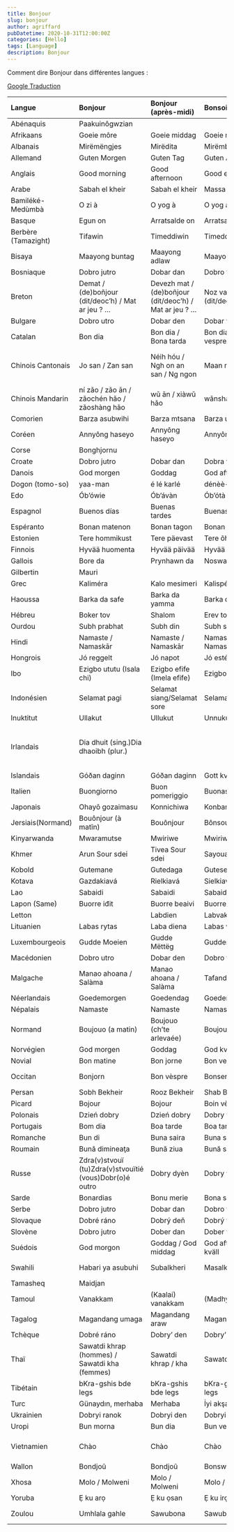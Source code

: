 ```yaml
---
title: Bonjour
slug: bonjour
author: agriffard
pubDatetime: 2020-10-31T12:00:00Z
categories: [Hello]
tags: [Language]
description: Bonjour
---
```


Comment dire Bonjour dans différentes langues :

[Google Traduction](https://translate.google.com/?sl=fr&tl=en&text=bonjour&op=translate)

| Langue              | Bonjour                                                 | Bonjour (après-midi)                                   | Bonsoir               | Bonne nuit                    | Salut                                                     |
| :------------------ | :------------------------------------------------------ | :----------------------------------------------------- | :-------------------- | :---------------------------- | :-------------------------------------------------------- |
| Abénaquis           | Paakuinôgwzian                                          |                                                        |                       |                               |                                                           |
| Afrikaans           | Goeie môre                                              | Goeie middag                                           | Goeie naand           | Goeie nag                     | Hallo                                                     |
| Albanais            | Mirëmëngjes                                             | Mirëdita                                               | Mirëmbrëma            | Natën e mirë                  | Mirëdita                                                  |
| Allemand            | Guten Morgen                                            | Guten Tag                                              | Guten Abend           | Gute Nacht                    | Hallo                                                     |
| Anglais             | Good morning                                            | Good afternoon                                         | Good evening          | Good night                    | Hello / Hi                                                |
| Arabe               | Sabah el kheir                                          | Sabah el kheir                                         | Massa el kheir        | Layla saida                   | Salam                                                     |
| Bamiléké-Medùmbà    | O zi à                                                  | O yog à                                                | O yog à               | Zi mebwo                      | Me ca’tee                                                 |
| Basque              | Egun on                                                 | Arratsalde on                                          | Arratsalde on         | Gabon                         | Kaixo                                                     |
| Berbère (Tamazight) | Tifawin                                                 | Timeddiwin                                             | Timeddiwin            | Timensiwin                    | Azul                                                      |
| Bisaya              | Maayong buntag                                          | Maayong adlaw                                          | Maayong gabii         |                               |                                                           |
| Bosniaque           | Dobro jutro                                             | Dobar dan                                              | Dobro vece            | Lahku noc                     | Zdravo                                                    |
| Breton              | Demat / (de)boñjour (dit/deoc’h) / Mat ar jeu ? …       | Devezh mat / (de)boñjour (dit/deoc’h) / Mat ar jeu ? … | Noz vat (dit/deoc’h)  | Nozvezh vat (dit/deoc’h)      | Salud (dit/deoc’h)                                        |
| Bulgare             | Dobro utro                                              | Dobar den                                              | Dobar vetcher         | Leka nocht                    | Zdravei                                                   |
| Catalan             | Bon dia                                                 | Bon dia / Bona tarda                                   | Bon dia / Bon vespre  | Bona nit                      | Hola                                                      |
| Chinois Cantonais   | Jo san / Zan san                                        | Néih hóu / Ngh on an san / Ng ngon                     | Maan ngon             | Jo tau / Hai                  | Néih hóu / Neilhou / Lay ho / Ho yat / Ngh on / Jou san   |
| Chinois Mandarin    | ní zǎo / zǎo ān / zǎochén hǎo / zǎoshàng hǎo            | wǔ ān / xiàwǔ hǎo                                      | wǎnshàng hǎo          | wǎn ān                        | ní hǎo / nín hǎo / nǐmen hǎo                              |
| Comorien            | Barza asubwihi                                          | Barza mtsana                                           | Barza uku             | Lala unono                    | Jeje                                                      |
| Coréen              | Annyông haseyo                                          | Annyông haseyo                                         | Annyông haseyo        | Annyông hijumuseyo            | Annyông                                                   |
| Corse               | Bonghjornu                                              |                                                        |                       |                               | Salutu                                                    |
| Croate              | Dobro jutro                                             | Dobar dan                                              | Dobra veće            | Laku noć                      | Zdravo                                                    |
| Danois              | God morgen                                              | Goddag                                                 | God aften             | God nat                       | Hej                                                       |
| Dogon (tomo-so)     | yaa-man                                                 | é lé karlé                                             | dénèè-mon             |
| Edo                 | Ób’ówie                                                 | Ób’ávàn                                                | Ób’ótà                | Òkhíen òwie                   | Kóyo                                                      |
| Espagnol            | Buenos días                                             | Buenas tardes                                          | Buenas tardes         | Buenas noches                 | Hola                                                      |
| Espéranto           | Bonan matenon                                           | Bonan tagon                                            | Bonan vesperon        | Bonan nokton                  | Saluton                                                   |
| Estonien            | Tere hommikust                                          | Tere päevast                                           | Tere õhtust           | Head ööd                      | Tere                                                      |
| Finnois             | Hyvää huomenta                                          | Hyvää päivää                                           | Hyvää iltaa           | Hyvää yötä                    | Hei / Moi / Terve                                         |
| Gallois             | Bore da                                                 | Prynhawn da                                            | Noswaith da           | Nos da                        | Hylo                                                      |
| Gilbertin           | Mauri                                                   |                                                        |                       |                               |
| Grec                | Kaliméra                                                | Kalo mesimeri                                          | Kalispéra             | Kalinýchta                    | Yasou                                                     |
| Haoussa             | Barka da safe                                           | Barka da yamma                                         | Barka da yamma        | Mu kwana lafiya               | Sannu                                                     |
| Hébreu              | Boker tov                                               | Shalom                                                 | Erev tov              | Layla tov                     |                                                           |
| Ourdou              | Subh prabhat                                            | Subh din                                               | Subh sandhya          | Subh ratri                    | subh din                                                  |
| Hindi               | Namaste / Namaskār                                      | Namaste / Namaskār                                     | Namaste / Namaskār    | Namaste / Namaskār            | Namaste / Namaskār                                        |
| Hongrois            | Jó reggelt                                              | Jó napot                                               | Jó estét              | Jó éjszakát                   | Szia / Sziasztok                                          |
| Ibo                 | Ezigbo ututu (Isala chi)                                | Ezigbo efife (Imela efife)                             | Ezigbo mgbede         | Ezigbo anyasi (Anyasi oma)    |                                                           |
| Indonésien          | Selamat pagi                                            | Selamat siang/Selamat sore                             | Selamat malam         | Selamat tidur                 | Selamat                                                   |
| Inuktitut           | Ullakut                                                 | Ullukut                                                | Unnukut               |                               | Ai                                                        |
| Irlandais           | Dia dhuit (sing.)Dia dhaoibh (plur.)                    |                                                        |                       | Oíche mhaith                  | Dia dhuit/dhaoibhCén chaoi a bhfuil a túCad é mar atá tú? |
| Islandais           | Góðan daginn                                            | Góðan daginn                                           | Gott kvöld            | Góða nótt                     | Halló                                                     |
| Italien             | Buongiorno                                              | Buon pomeriggio                                        | Buonasera             | Buonanotte                    | Ciao                                                      |
| Japonais            | Ohayō gozaimasu                                         | Konnichiwa                                             | Konbanwa              | Oyasuminasai                  | Ossu                                                      |
| Jersiais(Normand)   | Bouônjour (à matîn)                                     | Bouônjour                                              | Bônsouair             | Bouonne niet                  |                                                           |
| Kinyarwanda         | Mwaramutse                                              | Mwiriwe                                                | Mwiriwe               | Ijoro ryiza                   | Uraho                                                     |
| Khmer               | Arun Sour sdei                                          | Tivea Sour sdei                                        | Sayouan Sour sdei     | Rie-trey Sour sdei            | Tchoum-reap sour / Sour sdei                              |
| Kobold              | Gutemane                                                | Gutedaga                                               | Gutesera              | Gutenoku                      | Saluyeme                                                  |
| Kotava              | Gazdakiavá                                              | Rielkiavá                                              | Sielkiavá             | Mielkiavá                     | Kiavá                                                     |
| Lao                 | Sabaidi                                                 | Sabaidi                                                | Sabaidi               | Sabaidi                       | Sabaidi                                                   |
| Lapon (Same)        | Buorre iđit                                             | Buorre beaivi                                          | Buorre eahket         |                               | Dearvva                                                   |
| Letton              |                                                         | Labdien                                                | Labvakar              | Ar labu nakti                 | Sveiks                                                    |
| Lituanien           | Labas rytas                                             | Laba diena                                             | Labas vakaras         | Labànakt                      |                                                           |
| Luxembourgeois      | Gudde Moeien                                            | Gudde Mëttëg                                           | Gudden Ovend          | Gudd Nuecht                   | Salü                                                      |
| Macédonien          | Dobro utro                                              | Dobar den                                              | Dobro večer           | Dobra noc                     |                                                           |
| Malgache            | Manao ahoana / Salàma                                   | Manao ahoana / Salàma                                  | Tafandria mandry      | Tafandria mandry              | Manao ahoana / Salàma                                     |
| Néerlandais         | Goedemorgen                                             | Goedendag                                              | Goedenavond           | Goede nacht                   | Hallo                                                     |
| Népalais            | Namaste                                                 | Namaste                                                | Namaste               | Shubha Raatri                 | Namaskaar                                                 |
| Normand             | Boujouo (a matin)                                       | Boujouo (ch’te arlevaée)                               | Boujouo (as’sei)      | Bouonne nyit                  |                                                           |
| Norvégien           | God morgen                                              | Goddag                                                 | God kveld             | God natt                      | Hallo / Hei                                               |
| Novial              | Bon matine                                              | Bon jorne                                              | Bon vespre            | Bon nokte                     | Saluto                                                    |
| Occitan             | Bonjorn                                                 | Bon vèspre                                             | Bonser                | Bona nuèch                    | Adieu / Adieusiatz                                        |
| Persan              | Sobh Bekheir                                            | Rooz Bekheir                                           | Shab Bekheir          | Shab Bekheir                  | Salam                                                     |
| Picard              | Bojour                                                  | Bojour                                                 | Boin vèpes            | Boinne nuit                   | Adé                                                       |
| Polonais            | Dzień dobry                                             | Dzień dobry                                            | Dobry wieczór         | Dobranoc                      | Cześć                                                     |
| Portugais           | Bom dia                                                 | Boa tarde                                              | Boa tarde             | Boa noite                     | Olá / Oi                                                  |
| Romanche            | Bun di                                                  | Buna saira                                             | Buna saira            | Buna notg                     | Ciao                                                      |
| Roumain             | Bună dimineaţa                                          | Bună ziua                                              | Bună seara            | Noapte bună                   | Bună / salut                                              |
| Russe               | Zdra(v)stvouï (tu)Zdra(v)stvouïtié (vous)Dobr(o)é outro | Dobry dyèn                                             | Dobry vétchèr         | Spakoïnoï notchi              | Privyèt (à l’arrivée) / Paka (au départ)                  |
| Sarde               | Bonardias                                               | Bonu merie                                             | Bona sera             | Bona notti                    | Saludu                                                    |
| Serbe               | Dobro jutro                                             | Dobar dan                                              | Dobro veče            | Laku noć                      | Zdravo                                                    |
| Slovaque            | Dobré ráno                                              | Dobrý deň                                              | Dobrý večer           | Dobrú noc                     | Ahoj, Čau                                                 |
| Slovène             | Dobro jutro                                             | Dober dan                                              | Dober večer           | Lahko noč                     | Živjo                                                     |
| Suédois             | God morgon                                              | Goddag / God middag                                    | God afton / God kväll | God natt                      | Hej / Hejsan / Hallå / Tjänare                            |
| Swahili             | Habari ya asubuhi                                       | Subalkheri                                             | Masalkheri            | Usiku mwema                   | Jambo                                                     |
| Tamasheq            | Maidjan                                                 |                                                        |                       |                               |                                                           |
| Tamoul              | Vanakkam                                                | (Kaalai) vanakkam                                      | (Madhya)vanakkam      |                               |                                                           |
| Tagalog             | Magandang umaga                                         | Magandang araw                                         | Magandang gabi        |                               |                                                           |
| Tchèque             | Dobré ráno                                              | Dobry’ den                                             | Dobry’ večer          | Dobrou noc                    | Ahoj, Čau                                                 |
| Thaï                | Sawatdi khrap (hommes) / Sawatdi kha (femmes)           | Sawatdi khrap / kha                                    | Sawatdi khrap / kha   | Sawatdi khrap / kha           | Watdi                                                     |
| Tibétain            | bKra-gshis bde legs                                     | bKra-gshis bde legs                                    | bKra-gshis bde legs   | bKra-gshis bde legs           | bde-mo                                                    |
| Turc                | Günaydın, merhaba                                       | Merhaba                                                | İyi akşamlar          | İyi geceler                   | Selam, merhaba                                            |
| Ukrainien           | Dobryi ranok                                            | Dobryi den                                             | Dobryi vechir         |                               | Pryvit                                                    |
| Uropi               | Bun morna                                               | Bun dia                                                | Bun vespen            | Bun noc                       | Halo                                                      |
| Vietnamien          | Chào                                                    | Chào                                                   | Chào                  | Chào buoi toi / Chúc ngu ngon | Chào / Chào ban                                           |
| Wallon              | Bondjoû                                                 | Bondjoû                                                | Bonswer               | Bone nute                     | A                                                         |
| Xhosa               | Molo / Molweni                                          | Molo / Molweni                                         | Molo / Molweni        | Rhonanai / Ulale kakuhle      | Molo / Molweni                                            |
| Yoruba              | Ẹ ku arọ                                                | Ẹ ku ọsan                                              | Ẹ ku irọlẹ            | O di arọ                      |
| Zoulou              | Umhlala gahle                                           | Sawubona                                               | Sawubona              | Lala kahle / Lalani kahle     | Sawubona                                                  |
